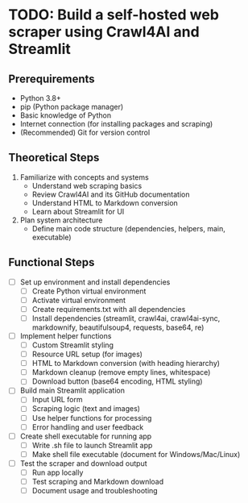 # TODO: Build a self-hosted web scraper using Crawl4AI and Streamlit

## Prerequirements
- Python 3.8+
- pip (Python package manager)
- Basic knowledge of Python
- Internet connection (for installing packages and scraping)
- (Recommended) Git for version control

## Theoretical Steps
1. Familiarize with concepts and systems
   - Understand web scraping basics
   - Review Crawl4AI and its GitHub documentation
   - Understand HTML to Markdown conversion
   - Learn about Streamlit for UI
2. Plan system architecture
   - Define main code structure (dependencies, helpers, main, executable)

## Functional Steps
- [ ] Set up environment and install dependencies
  - [ ] Create Python virtual environment
  - [ ] Activate virtual environment
  - [ ] Create requirements.txt with all dependencies
  - [ ] Install dependencies (streamlit, crawl4ai, crawl4ai-sync, markdownify, beautifulsoup4, requests, base64, re)
- [ ] Implement helper functions
  - [ ] Custom Streamlit styling
  - [ ] Resource URL setup (for images)
  - [ ] HTML to Markdown conversion (with heading hierarchy)
  - [ ] Markdown cleanup (remove empty lines, whitespace)
  - [ ] Download button (base64 encoding, HTML styling)
- [ ] Build main Streamlit application
  - [ ] Input URL form
  - [ ] Scraping logic (text and images)
  - [ ] Use helper functions for processing
  - [ ] Error handling and user feedback
- [ ] Create shell executable for running app
  - [ ] Write .sh file to launch Streamlit app
  - [ ] Make shell file executable (document for Windows/Mac/Linux)
- [ ] Test the scraper and download output
  - [ ] Run app locally
  - [ ] Test scraping and Markdown download
  - [ ] Document usage and troubleshooting 